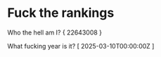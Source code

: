 # Fuck the rankings

Who the hell am I?
{ 22643008 }

What fucking year is it?
[ 2025-03-10T00:00:00Z ]
